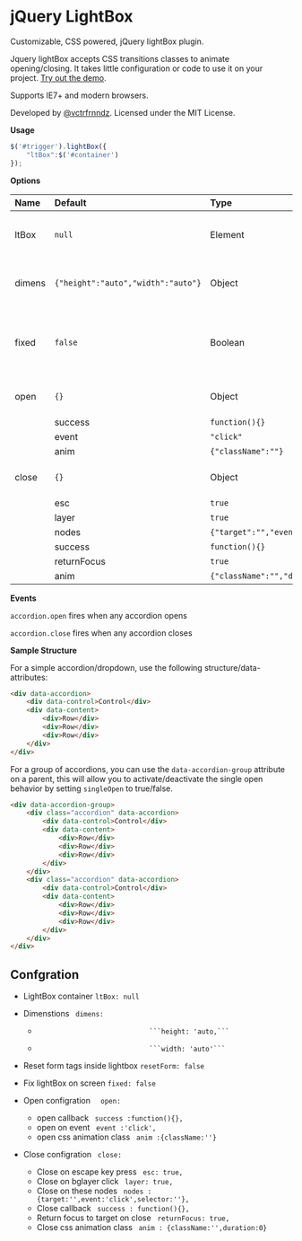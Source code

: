 jQuery LightBox
================

Customizable, CSS powered, jQuery lightBox plugin.

Jquery lightBox accepts CSS transitions classes to animate opening/closing. It takes little configuration or code to use it on your project. [Try out the demo](//vctrfrnndz.github.io/jquery-accordion).

Supports IE7+ and modern browsers.

Developed by [@vctrfrnndz](//vctrfrnndz.com). Licensed under the MIT License.

**Usage**

```javascript
$('#trigger').lightBox({
    "ltBox":$('#container')
});
```

**Options**

Name             | Default                           | Type    | Description
:----------------|:---------------------------       |:--------|:-----------
ltBox            | `null`                            | Element | HTML element to be shown in lightBox.                
dimens           | `{"height":"auto","width":"auto"}`| Object  | Dimensions of lightBox container.                  resetForm        | `false`                      | Boolean | Don't reset form inside lightBox on open and close.
fixed            | `false`                      | Boolean | Show lightBox in center of screen at absolute position.
open             | `{}`                         | Object  | Params to open lightBox
                 |  success  | `function(){}`   | Function | Open callback.
                 |  event    | `"click"`        | String   | Event to bind on trigger to opens lightBox.
                 |  anim     | `{"className":""}`| Object | classname to add animation while open.                  
close            | `{}`                         | Object   | Params to close lightBox.                 
                 |  esc      | `true`           | Boolean  | Close lightBox on escape key press.
                 | layer     | `true`           | Boolean  | Close lightBox on background layer click.
                 | nodes     | `{"target":"","event":"click","selector":""}`| Object  | Close lightBox on click of nodes. Specify selector to bind close using delegation under target.
                 |  success  | `function(){}`    | Function  | Close callback.
                 |  returnFocus | `true`        | Boolean  | Return focus to lightBox trigger element on close.
                 |  anim      | `{"className":"","duration":0}` | Object  | classname to add animation while close and duration of close animation. *Require by plugin.
                 
                  
**Events**

`accordion.open` fires when any accordion opens

`accordion.close` fires when any accordion closes

**Sample Structure**

For a simple accordion/dropdown, use the following structure/data-attributes:

```html
<div data-accordion>
    <div data-control>Control</div>
    <div data-content>
        <div>Row</div>
        <div>Row</div>
        <div>Row</div>
    </div>
</div>
```

For a group of accordions, you can use the `data-accordion-group` attribute on a parent, this will allow you to activate/deactivate the single open behavior by setting `singleOpen` to true/false.

```html
<div data-accordion-group>
    <div class="accordion" data-accordion>
        <div data-control>Control</div>
        <div data-content>
            <div>Row</div>
            <div>Row</div>
            <div>Row</div>
        </div>
    </div>
    <div class="accordion" data-accordion>
        <div data-control>Control</div>
        <div data-content>
            <div>Row</div>
            <div>Row</div>
            <div>Row</div>
        </div>
    </div>
</div>
```

## Confgration ##

- LightBox container        ``` ltBox: null ```
- Dimenstions               ``` dimens:```
  -                                 ```height: 'auto,```
  -                                 ```width: 'auto'```

- Reset form tags inside lightbox   ``` resetForm: false ```
- Fix lightBox on screen  ``` fixed: false ```
- Open configration       ```  open:```
  - open callback             		``` success :function(){},```
  - open on event             		``` event :'click',```
  - open css animation class  		``` anim :{className:''}```

- Close configration      ``` close:```
  - Close on escape key press       ``` esc: true,```
  - Close on bglayer click          ``` layer: true,```
  - Close on these nodes            ``` nodes : {target:'',event:'click',selector:''},```
  - Close callback                  ``` success : function(){},```
  - Return focus to target on close ``` returnFocus: true,```
  - Close css animation class       ``` anim : {className:'',duration:0}```
